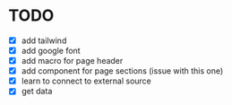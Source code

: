 # TODO

- [x] add tailwind
- [x] add google font
- [x] add macro for page header
- [x] add component for page sections (issue with this one)
- [x] learn to connect to external source
- [x] get data

